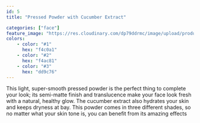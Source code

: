 ```yaml
---
id: 5
title: "Pressed Powder with Cucumber Extract"

categories: ["face"]
feature_image: "https://res.cloudinary.com/dp79ddrmc/image/upload/products/pressedPowderCucumber.jpg"
colors:
    - color: "#1"
      hex: "f4c0a1"
    - color: "#2"
      hex: "f4ac81"
    - color: "#3"
      hex: "dd9c76"
---
```

This light, super-smooth pressed powder is the perfect thing to complete your look; its semi-matte finish and translucence make your face look fresh with a natural, healthy glow. The cucumber extract also hydrates your skin and keeps dryness at bay. This powder comes in three different shades, so no matter what your skin tone is, you can benefit from its amazing effects